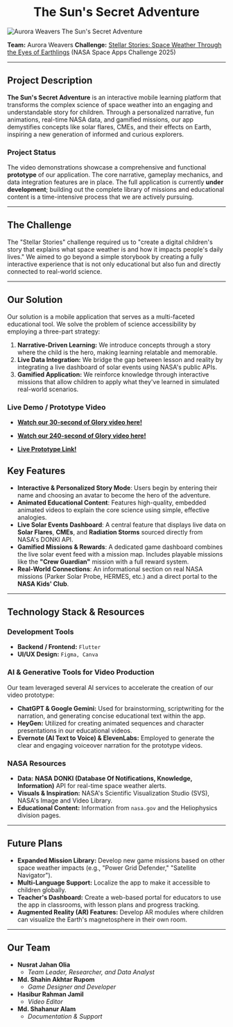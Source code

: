 <h1 align="center"> The Sun's Secret Adventure </h1>

![Aurora Weavers The Sun's Secret Adventure](https://i.imgur.com/OaBvIF5.png)

**Team:** Aurora Weavers
**Challenge:** [Stellar Stories: Space Weather Through the Eyes of Earthlings](https://www.spaceappschallenge.org/2025/challenges/stellar-stories-space-weather-through-the-eyes-of-earthlings/) (NASA Space Apps Challenge 2025)

---

## Project Description

**The Sun's Secret Adventure** is an interactive mobile learning platform that transforms the complex science of space weather into an engaging and understandable story for children. Through a personalized narrative, fun animations, real-time NASA data, and gamified missions, our app demystifies concepts like solar flares, CMEs, and their effects on Earth, inspiring a new generation of informed and curious explorers.

### Project Status

The video demonstrations showcase a comprehensive and functional **prototype** of our application. The core narrative, gameplay mechanics, and data integration features are in place. The full application is currently **under development**; building out the complete library of missions and educational content is a time-intensive process that we are actively pursuing.

---

## The Challenge

The "Stellar Stories" challenge required us to "create a digital children's story that explains what space weather is and how it impacts people's daily lives." We aimed to go beyond a simple storybook by creating a fully interactive experience that is not only educational but also fun and directly connected to real-world science.

---

## Our Solution

Our solution is a mobile application that serves as a multi-faceted educational tool. We solve the problem of science accessibility by employing a three-part strategy:

1.  **Narrative-Driven Learning:** We introduce concepts through a story where the child is the hero, making learning relatable and memorable.
2.  **Live Data Integration:** We bridge the gap between lesson and reality by integrating a live dashboard of solar events using NASA's public APIs.
3.  **Gamified Application:** We reinforce knowledge through interactive missions that allow children to apply what they've learned in simulated real-world scenarios.

### Live Demo / Prototype Video

* [**Watch our 30-second of Glory video here!**](https://youtu.be/Q4KY9hb-aoo) 


* [**Watch our 240-second of Glory video here!**](https://youtu.be/FEICQz2XTOU)


* [**Live Prototype Link!**](https://rupom.dev/suns_secret_adventure)

## Key Features

* **Interactive & Personalized Story Mode**: Users begin by entering their name and choosing an avatar to become the hero of the adventure.
* **Animated Educational Content**: Features high-quality, embedded animated videos to explain the core science using simple, effective analogies.
* **Live Solar Events Dashboard**: A central feature that displays live data on **Solar Flares**, **CMEs**, and **Radiation Storms** sourced directly from NASA's DONKI API.
* **Gamified Missions & Rewards**: A dedicated game dashboard combines the live solar event feed with a mission map. Includes playable missions like the **"Crew Guardian"** mission with a full reward system.
* **Real-World Connections**: An informational section on real NASA missions (Parker Solar Probe, HERMES, etc.) and a direct portal to the **NASA Kids' Club**.

---

## Technology Stack & Resources

### Development Tools
* **Backend / Frontend:** `Flutter`
* **UI/UX Design:** `Figma, Canva`

### AI & Generative Tools for Video Production
Our team leveraged several AI services to accelerate the creation of our video prototype:
* **ChatGPT & Google Gemini:** Used for brainstorming, scriptwriting for the narration, and generating concise educational text within the app.
* **HeyGen:** Utilized for creating animated sequences and character presentations in our educational videos.
* **Evernote (AI Text to Voice) & ElevenLabs:** Employed to generate the clear and engaging voiceover narration for the prototype videos.

### NASA Resources
* **Data:** **NASA DONKI (Database Of Notifications, Knowledge, Information)** API for real-time space weather alerts.
* **Visuals & Inspiration:** NASA's Scientific Visualization Studio (SVS), NASA's Image and Video Library.
* **Educational Content:** Information from `nasa.gov` and the Heliophysics division pages.

---

## Future Plans

* **Expanded Mission Library:** Develop new game missions based on other space weather impacts (e.g., "Power Grid Defender," "Satellite Navigator").
* **Multi-Language Support:** Localize the app to make it accessible to children globally.
* **Teacher's Dashboard:** Create a web-based portal for educators to use the app in classrooms, with lesson plans and progress tracking.
* **Augmented Reality (AR) Features:** Develop AR modules where children can visualize the Earth's magnetosphere in their own room.

---

## Our Team

* **Nusrat Jahan Olia**
  * *Team Leader, Researcher, and Data Analyst*
* **Md. Shahin Akhtar Rupom**
  * *Game Designer and Developer*
* **Hasibur Rahman Jamil**
  * *Video Editor*
* **Md. Shahanur Alam**
  * *Documentation & Support*
